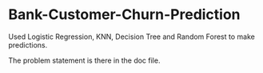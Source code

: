 # Bank-Customer-Churn-Prediction
Used Logistic Regression, KNN, Decision Tree and Random Forest to make predictions.

The problem statement is there in the doc file.
